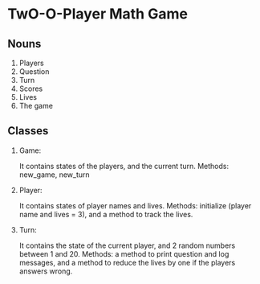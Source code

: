 # TwO-O-Player Math Game

## Nouns

1. Players
2. Question
3. Turn
4. Scores
5. Lives
6. The game


## Classes

1. Game:

    It contains states of the players, and the current turn.
    Methods: new_game, new_turn

2. Player:

    It contains states of player names and  lives.
    Methods: initialize (player name and lives = 3), and a method to track the lives.

3. Turn:
  
    It contains the state of the current player, and 2 random numbers between 1 and 20.
    Methods: a method to print question and log messages, and a method to reduce the lives by one if the players answers wrong.
